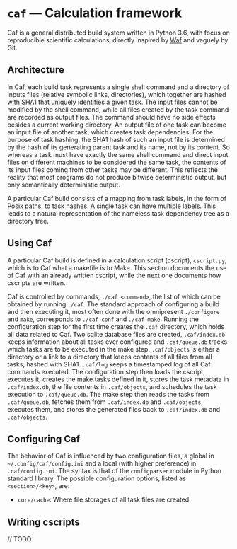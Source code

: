 # `caf` — Calculation framework

Caf is a general distributed build system written in Python 3.6, with focus on reproducible scientific calculations, directly inspired by [Waf](https://waf.io) and vaguely by Git.

## Architecture

In Caf, each build task represents a single shell command and a directory of inputs files (relative symbolic links, directories), which together are hashed with SHA1 that uniquely identifies a given task. The input files cannot be modified by the shell command, while all files created by the task command are recorded as output files. The command should have no side effects besides a current working directory. An output file of one task can become an input file of another task, which creates task dependencies. For the purpose of task hashing, the SHA1 hash of such an input file is determined by the hash of its generating parent task and its name, not by its content. So whereas a task must have exactly the same shell command and direct input files on different machines to be considered the same task, the contents of its input files coming from other tasks may be different. This reflects the reality that most programs do not produce bitwise deterministic output, but only semantically deterministic output.

A particular Caf build consists of a mapping from task labels, in the form of Posix paths, to task hashes. A single task can have multiple labels. This leads to a natural representation of the nameless task dependency tree as a directory tree.

## Using Caf

A particular Caf build is defined in a calculation script (cscript), `cscript.py`, which is to Caf what a makefile is to Make. This section documents the use of Caf with an already written cscript, while the next one documents how cscripts are written.

Caf is controlled by commands, `./caf <command>`, the list of which can be obtained by running `./caf`. The standard approach of configuring a build and then executing it, most often done with the omnipresent `./configure` and `make`, corresponds to `./caf conf` and `./caf make`. Running the configuration step for the first time creates the `.caf` directory, which holds all data related to Caf. Two sqlite database files are created, `.caf/index.db` keeps information about all tasks ever configured and `.caf/queue.db` tracks which tasks are to be executed in the make step. `.caf/objects` is either a directory or a link to a directory that keeps contents of all files from all tasks, hashed with SHA1. `.caf/log` keeps a timestamped log of all Caf commands executed. The configuration step then loads the cscript, executes it, creates the make tasks defined in it, stores the task metadata in `.caf/index.db`, the file contents in `.caf/objects`, and schedules the task execution to `.caf/queue.db`. The make step then reads the tasks from `.caf/queue.db`, fetches them from `.caf/index.db` and `.caf/objects`, executes them, and stores the generated files back to `.caf/index.db` and `.caf/objects`.



## Configuring Caf

The behavior of Caf is influenced by two configuration files, a global in `~/.config/caf/config.ini` and a local (with higher preference) in `.caf/config.ini`. The syntax is that of the `configparser` module in Python standard library. The possible configuration options, listed as `<section>/<key>`, are:

-   `core/cache`: Where file storages of all task files are created.

## Writing cscripts

// TODO
